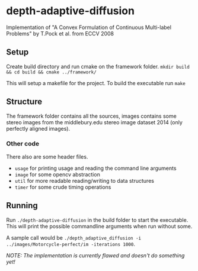 # depth-adaptive-diffusion
Implementation of "A Convex Formulation of Continuous Multi-label Problems" by T.Pock et al. from ECCV 2008

## Setup
Create build directory and run cmake on the framework folder.
`mkdir build && cd build && cmake ../framework/`

This will setup a makefile for the project. To build the executable run 
`make` 

## Structure
The framework folder contains all the sources, images contains some stereo images from the middlebury.edu stereo image dataset 2014 (only perfectly aligned images). 

### Other code
There also are some header files.
- `usage` for printing usage and reading the command line arguments
- `image` for some opencv abstraction
- `util` for more readable reading/writing to data structures
- `timer` for some crude timing operations

## Running
Run `./depth-adaptive-diffusion` in the build folder to start the executable. This will print the possible commandline arguments when run without some.

A sample call would be `./depth_adaptive_diffusion -i ../images/Motorcycle-perfect/im -iterations 1000`.

*NOTE: The implementation is currently flawed and doesn't do something yet!*
